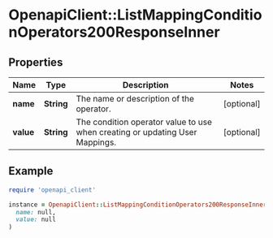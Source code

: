 # OpenapiClient::ListMappingConditionOperators200ResponseInner

## Properties

| Name | Type | Description | Notes |
| ---- | ---- | ----------- | ----- |
| **name** | **String** | The name or description of the operator. | [optional] |
| **value** | **String** | The condition operator value to use when creating or updating User Mappings. | [optional] |

## Example

```ruby
require 'openapi_client'

instance = OpenapiClient::ListMappingConditionOperators200ResponseInner.new(
  name: null,
  value: null
)
```

